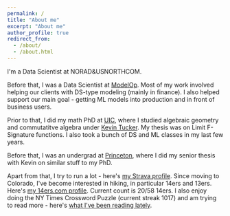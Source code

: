 ```yaml
---
permalink: /
title: "About me"
excerpt: "About me"
author_profile: true
redirect_from: 
  - /about/
  - /about.html
---
```


I'm a Data Scientist at NORAD&USNORTHCOM. 

Before that, I was a Data Scientist at [ModelOp](https://www.modelop.com/). Most of my work involved helping our clients with DS-type modeling (mainly in finance). I also helped support our main goal - getting ML models into production and in front of business users.

Prior to that, I did my math PhD at [UIC](https://mscs.uic.edu/), where I studied algebraic geometry and commutatitve algebra under [Kevin Tucker](https://kftucker.people.uic.edu/home/). My thesis was on Limit F-Signature functions. I also took a bunch of DS and ML classes in my last few years.

Before that, I was an undergrad at [Princeton](https://www.math.princeton.edu/), where I did my senior thesis with Kevin on similar stuff to my PhD.

Apart from that, I try to run a lot - here's [my Strava profile](https://www.strava.com/athletes/6930119). Since moving to Colorado, I've become interested in hiking, in particular 14ers and 13ers. Here's [my 14ers.com profile](https://www.14ers.com/forum/memberlist.php?mode=viewprofile&u=96184). Current count is 20/58 14ers. I also enjoy doing the NY Times Crossword Puzzle (current streak 1017) and am trying to read more - here's [what I've been reading lately](https://sjshide.github.io/reading/).
